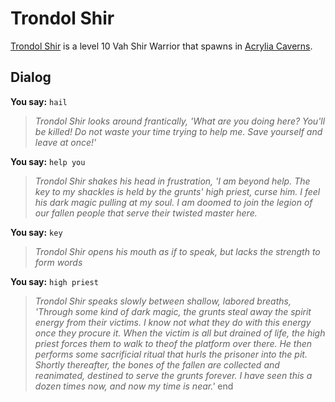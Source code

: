 # Trondol Shir



[Trondol Shir](/npc/154125) is a level 10 Vah Shir Warrior that spawns in [Acrylia Caverns](/zone/154).



## Dialog

**You say:** `hail`



>*Trondol Shir looks around frantically, 'What are you doing here? You'll be killed! Do not waste your time trying to help me. Save yourself and leave at once!'*

**You say:** `help you`



>*Trondol Shir shakes his head in frustration, 'I am beyond help. The key to my shackles is held by the grunts' high priest, curse him. I feel his dark magic pulling at my soul. I am doomed to join the legion of our fallen people that serve their twisted master here.*

**You say:** `key`



>*Trondol Shir opens his mouth as if to speak, but lacks the strength to form words*

**You say:** `high priest`



>*Trondol Shir speaks slowly between shallow, labored breaths, 'Through some kind of dark magic, the grunts steal away the spirit energy from their victims. I know not what they do with this energy once they procure it. When the victim is all but drained of life, the high priest forces them to walk to theof the platform over there. He then performs some sacrificial ritual that hurls the prisoner into the pit. Shortly thereafter, the bones of the fallen are collected and reanimated, destined to serve the grunts forever. I have seen this a dozen times now, and now my time is near.'*
end